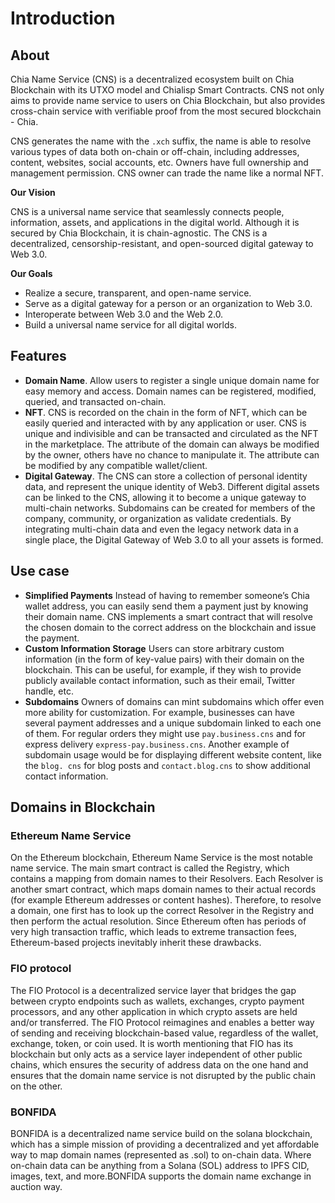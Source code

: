 # Introduction

## About

Chia Name Service (CNS) is a decentralized ecosystem built on Chia Blockchain with its UTXO model and Chialisp Smart Contracts. CNS not only aims to provide name service to users on Chia Blockchain, but also provides cross-chain service with verifiable proof from the most secured blockchain - Chia.

CNS generates the name with the `.xch` suffix, the name is able to resolve various types of data both on-chain or off-chain, including addresses, content, websites, social accounts, etc. Owners have full ownership and management permission. CNS owner can trade the name like a normal NFT.

**Our Vision**

CNS is a universal name service that seamlessly connects people, information, assets, and applications in the digital world. Although it is secured by Chia Blockchain, it is chain-agnostic. The CNS is a decentralized, censorship-resistant, and open-sourced digital gateway to Web 3.0.

**Our Goals**

- Realize a secure, transparent, and open-name service.
- Serve as a digital gateway for a person or an organization to Web 3.0.
- Interoperate between Web 3.0 and the Web 2.0.
- Build a universal name service for all digital worlds.

## Features

- **Domain Name**.
    Allow users to register a single unique domain name for easy memory and access.
    Domain names can be registered, modified, queried, and transacted on-chain.
- **NFT**.
    CNS is recorded on the chain in the form of NFT, which can be easily queried and interacted with by any application or user.
    CNS is unique and indivisible and can be transacted and circulated as the NFT in the marketplace.
    The attribute of the domain can always be modified by the owner, others have no chance to manipulate it.
    The attribute can be modified by any compatible wallet/client.
- **Digital Gateway**.
    The CNS can store a collection of personal identity data, and represent the unique identity of Web3.
    Different digital assets can be linked to the CNS, allowing it to become a unique gateway to multi-chain networks.
    Subdomains can be created for members of the company, community, or organization as validate credentials.
    By integrating multi-chain data and even the legacy network data in a single place, the Digital Gateway of Web 3.0 to all your assets is formed.


## Use case

- **Simplified Payments**
    Instead of having to remember someone’s Chia wallet address, you can easily send them a payment just by knowing their domain name. CNS  implements a smart contract that will resolve the chosen domain to the correct address on the blockchain and issue the payment.
- **Custom Information Storage**
    Users can store arbitrary custom information (in the form of key-value pairs) with their domain on the blockchain. This can be useful, for example, if they wish to provide publicly available contact information, such as their email, Twitter handle, etc.
- **Subdomains**
    Owners of domains can mint subdomains which offer even more ability for customization. For example, businesses can have several payment addresses and a unique subdomain linked to each one of them. For regular orders they might use `pay.business.cns` and for express delivery `express-pay.business.cns`. Another example of subdomain usage would be for displaying different website content, like the `blog. cns` for blog posts and `contact.blog.cns` to show additional contact information.




## Domains in Blockchain

### Ethereum Name Service

On the Ethereum blockchain, Ethereum Name Service is the most notable name service. The main smart contract is called the Registry, which contains a mapping from domain names to their Resolvers. Each Resolver is another smart contract, which maps domain names to their actual records (for example Ethereum addresses or content hashes). Therefore, to resolve a domain, one first has to look up the correct Resolver in the Registry and then perform the actual resolution. Since Ethereum often has periods of very high transaction traffic, which leads to extreme transaction fees, Ethereum-based projects inevitably inherit these drawbacks.

### FIO protocol

The FIO Protocol is a decentralized service layer that bridges the gap between crypto endpoints such as wallets, exchanges, crypto payment processors, and any other application in which crypto assets are held and/or transferred. The FIO Protocol reimagines and enables a better way of sending and receiving blockchain-based value, regardless of the wallet, exchange, token, or coin used. It is worth mentioning that FIO has its blockchain but only acts as a service layer independent of other public chains, which ensures the security of address data on the one hand and ensures that the domain name service is not disrupted by the public chain on the other.

### BONFIDA

BONFIDA is a decentralized name service build on the solana blockchain, which has a simple mission of providing a decentralized and yet affordable way to map domain names (represented as .sol) to on-chain data. Where on-chain data can be anything from a Solana (SOL) address to IPFS CID, images, text, and more.BONFIDA supports the domain name exchange in auction way.